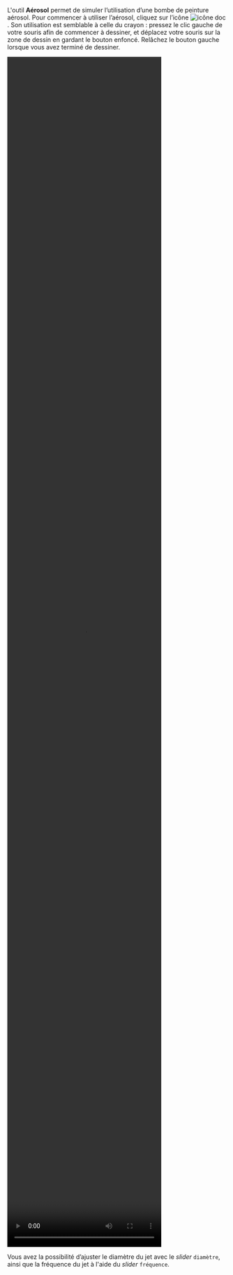L'outil **Aérosol** permet de simuler l’utilisation d’une bombe de peinture aérosol. Pour commencer à utiliser l’aérosol, cliquez sur l’icône ![icône doc](../../assets/sidebar-icons/aerosol.png). Son utilisation est semblable à celle du crayon : pressez le clic gauche de votre souris afin de commencer à dessiner, et déplacez votre souris sur la zone de dessin en gardant le bouton enfoncé. Relâchez le bouton gauche lorsque vous avez terminé de dessiner. 

<video width="70%" height="70%" class="doc-fig" autoplay loop>
    <source src="../../assets/aerosol_trctd.webm" type="video/webm">
</video>

 Vous avez la possibilité d’ajuster le diamètre du jet avec le _slider_ ``diamètre``, ainsi que la fréquence du jet à l'aide du _slider_ ``fréquence``.
